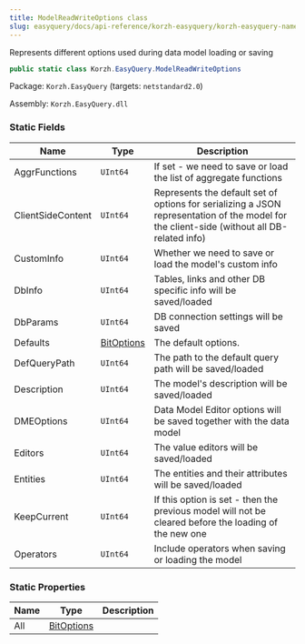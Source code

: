 ```yaml
---
title: ModelReadWriteOptions class
slug: easyquery/docs/api-reference/korzh-easyquery/korzh-easyquery-namespace/modelreadwriteoptions-class
---
```



Represents different options used during data model loading or saving
```csharp
public static class Korzh.EasyQuery.ModelReadWriteOptions

```
Package: `Korzh.EasyQuery` (targets: `netstandard2.0`)

Assembly: `Korzh.EasyQuery.dll`

### Static Fields

| Name | Type | Description | 
| --- | --- | --- | 
| AggrFunctions | `UInt64` | If set - we need to save or load the list of aggregate functions | 
| ClientSideContent | `UInt64` | Represents the default set of options for serializing a JSON representation of the model for the client-side (without all DB-related info) | 
| CustomInfo | `UInt64` | Whether we need to save or load the model's custom info | 
| DbInfo | `UInt64` | Tables, links and other DB specific info will be saved/loaded | 
| DbParams | `UInt64` | DB connection settings will be saved | 
| Defaults | [BitOptions](/api-reference/easydata-core/easydata-namespace/bitoptions-class) | The default options. | 
| DefQueryPath | `UInt64` | The path to the default query path will be saved/loaded | 
| Description | `UInt64` | The model's description will be saved/loaded | 
| DMEOptions | `UInt64` | Data Model Editor options will be saved together with the data model | 
| Editors | `UInt64` | The value editors will be saved/loaded | 
| Entities | `UInt64` | The entities and their attributes will be saved/loaded | 
| KeepCurrent | `UInt64` | If this option is set - then the previous model will not be cleared before the loading of the new one | 
| Operators | `UInt64` | Include operators when saving or loading the model | 


### Static Properties

| Name | Type | Description | 
| --- | --- | --- | 
| All | [BitOptions](/api-reference/easydata-core/easydata-namespace/bitoptions-class) |  |